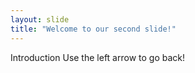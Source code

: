 ```yaml
---
layout: slide
title: "Welcome to our second slide!"
---
```

Introduction
Use the left arrow to go back!
